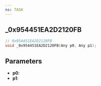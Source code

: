```yaml
---
ns: TASK
---
```

## _0x954451EA2D2120FB

```c
// 0x954451EA2D2120FB
void _0x954451EA2D2120FB(Any p0, Any p1);
```

## Parameters
* **p0**:
* **p1**:
